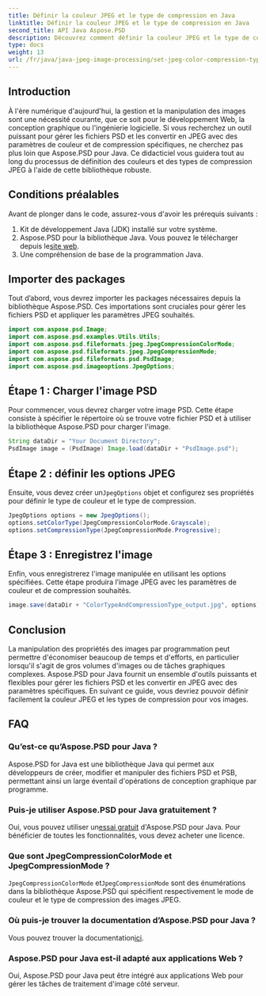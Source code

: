 ```yaml
---
title: Définir la couleur JPEG et le type de compression en Java
linktitle: Définir la couleur JPEG et le type de compression en Java
second_title: API Java Aspose.PSD
description: Découvrez comment définir la couleur JPEG et le type de compression en Java à l'aide d'Aspose.PSD. Ce guide étape par étape rend le traitement des images simple et efficace.
type: docs
weight: 13
url: /fr/java/java-jpeg-image-processing/set-jpeg-color-compression-type-java/
---
```

## Introduction
À l'ère numérique d'aujourd'hui, la gestion et la manipulation des images sont une nécessité courante, que ce soit pour le développement Web, la conception graphique ou l'ingénierie logicielle. Si vous recherchez un outil puissant pour gérer les fichiers PSD et les convertir en JPEG avec des paramètres de couleur et de compression spécifiques, ne cherchez pas plus loin que Aspose.PSD pour Java. Ce didacticiel vous guidera tout au long du processus de définition des couleurs et des types de compression JPEG à l'aide de cette bibliothèque robuste.
## Conditions préalables
Avant de plonger dans le code, assurez-vous d'avoir les prérequis suivants :
1. Kit de développement Java (JDK) installé sur votre système.
2.  Aspose.PSD pour la bibliothèque Java. Vous pouvez le télécharger depuis le[site web](https://releases.aspose.com/psd/java/).
3. Une compréhension de base de la programmation Java.
## Importer des packages
Tout d’abord, vous devrez importer les packages nécessaires depuis la bibliothèque Aspose.PSD. Ces importations sont cruciales pour gérer les fichiers PSD et appliquer les paramètres JPEG souhaités.
```java
import com.aspose.psd.Image;
import com.aspose.psd.examples.Utils.Utils;
import com.aspose.psd.fileformats.jpeg.JpegCompressionColorMode;
import com.aspose.psd.fileformats.jpeg.JpegCompressionMode;
import com.aspose.psd.fileformats.psd.PsdImage;
import com.aspose.psd.imageoptions.JpegOptions;
```
## Étape 1 : Charger l'image PSD
Pour commencer, vous devrez charger votre image PSD. Cette étape consiste à spécifier le répertoire où se trouve votre fichier PSD et à utiliser la bibliothèque Aspose.PSD pour charger l'image.
```java
String dataDir = "Your Document Directory";
PsdImage image = (PsdImage) Image.load(dataDir + "PsdImage.psd");
```
## Étape 2 : définir les options JPEG
 Ensuite, vous devez créer un`JpegOptions` objet et configurez ses propriétés pour définir le type de couleur et le type de compression. 
```java
JpegOptions options = new JpegOptions();
options.setColorType(JpegCompressionColorMode.Grayscale);
options.setCompressionType(JpegCompressionMode.Progressive);
```
## Étape 3 : Enregistrez l'image
Enfin, vous enregistrerez l'image manipulée en utilisant les options spécifiées. Cette étape produira l’image JPEG avec les paramètres de couleur et de compression souhaités.
```java
image.save(dataDir + "ColorTypeAndCompressionType_output.jpg", options);
```
## Conclusion
La manipulation des propriétés des images par programmation peut permettre d'économiser beaucoup de temps et d'efforts, en particulier lorsqu'il s'agit de gros volumes d'images ou de tâches graphiques complexes. Aspose.PSD pour Java fournit un ensemble d'outils puissants et flexibles pour gérer les fichiers PSD et les convertir en JPEG avec des paramètres spécifiques. En suivant ce guide, vous devriez pouvoir définir facilement la couleur JPEG et les types de compression pour vos images.
## FAQ
### Qu’est-ce qu’Aspose.PSD pour Java ?
Aspose.PSD for Java est une bibliothèque Java qui permet aux développeurs de créer, modifier et manipuler des fichiers PSD et PSB, permettant ainsi un large éventail d'opérations de conception graphique par programme.
### Puis-je utiliser Aspose.PSD pour Java gratuitement ?
 Oui, vous pouvez utiliser un[essai gratuit](https://releases.aspose.com/) d'Aspose.PSD pour Java. Pour bénéficier de toutes les fonctionnalités, vous devez acheter une licence.
### Que sont JpegCompressionColorMode et JpegCompressionMode ?
`JpegCompressionColorMode` et`JpegCompressionMode` sont des énumérations dans la bibliothèque Aspose.PSD qui spécifient respectivement le mode de couleur et le type de compression des images JPEG.
### Où puis-je trouver la documentation d’Aspose.PSD pour Java ?
 Vous pouvez trouver la documentation[ici](https://reference.aspose.com/psd/java/).
### Aspose.PSD pour Java est-il adapté aux applications Web ?
Oui, Aspose.PSD pour Java peut être intégré aux applications Web pour gérer les tâches de traitement d'image côté serveur.